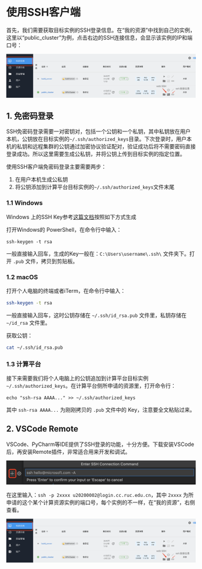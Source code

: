# 使用SSH客户端

首先，我们需要获取目标实例的SSH登录信息。在“我的资源”中找到自己的实例，这里以“public_cluster”为例，点击右边的SSH连接信息，会显示该实例的IP和端口号：

![目标实例的各项操作](../images/public_cluster.png)

## 1. 免密码登录

SSH免密码登录需要一对密钥对，包括一个公钥和一个私钥，其中私钥放在用户本机，公钥放在目标实例的`~/.ssh/authorized_keys`目录。下次登录时，用户本机的私钥和远程集群的公钥通过加密协议验证配对，验证成功后将不需要密码直接登录成功。所以这里需要生成公私钥，并将公钥上传到目标实例的指定位置。

使用SSH客户端免密码登录主要需要两步：

1. 在用户本机生成公私钥
2. 将公钥添加到计算平台目标实例的`~/.ssh/authorized_keys`文件末尾

### 1.1 Windows

Windows 上的SSH Key参考[这篇文档](https://docs.microsoft.com/en-us/windows-server/administration/openssh/openssh_keymanagement#user-key-generation)按照如下方式生成

打开Windows的 PowerShell，在命令行中输入：

```
ssh-keygen -t rsa
```

一般直接输入回车，生成的Key一般在：`C:\Users\username\.ssh\` 文件夹下。打开 `.pub` 文件，拷贝到剪贴板。

### 1.2 macOS

打开个人电脑的终端或者iTerm，在命令行中输入：

```bash
ssh-keygen -t rsa
```

一般直接输入回车，这时公钥存储在 `~/.ssh/id_rsa.pub` 文件里，私钥存储在 `~/id_rsa` 文件里。

获取公钥：

```bash
cat ~/.ssh/id_rsa.pub
```
### 1.3 计算平台

接下来需要我们将个人电脑上的公钥追加到计算平台目标实例 `~/.ssh/authorized_keys`。在计算平台侧所申请的资源里，打开命令行：

```
echo "ssh-rsa AAAA..." >> ~/.ssh/authorized_keys
```

其中 `ssh-rsa AAAA...` 为刚刚拷贝的 `.pub` 文件中的 Key，注意要全文粘贴过来。


## 2. VSCode Remote

VSCode、PyCharm等IDE提供了SSH登录的功能，十分方便。下载安装VSCode后，再安装Remote插件，非常适合用来开发和调试。

![VScode远程连接](../images/vscode-remote-ssh.png)

在这里输入：`ssh -p 2xxxx u20200002@login.cc.ruc.edu.cn`，其中 `2xxxx` 为所申请的这个某个计算资源实例的端口号，每个实例的不一样，在“我的资源”，右侧查看。

![目标实例的各项操作](../images/public_cluster.png)

